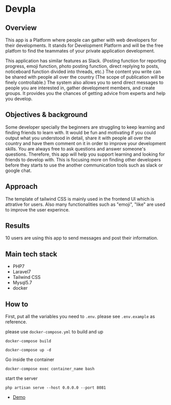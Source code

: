 # Devpla

## Overview
This app is a Platform where people can gather with web developers for their developments. It stands for Development Platform and will be the free platfom to find the teammates of your private application development.

This application has similar features as Slack. (Posting function for reporting progress, emoji function, photo posting function, direct replying to posts, noticeboard function divided into threads, etc.) The content you write can be shared with people all over the country (The scope of publication will be finely controllable.) The system also allows you to send direct messages to people you are interested in, gather development members, and create groups. It provides you the chances of getting advice from experts and help you develop.

## Objectives & background
Some developer specially the beginners are struggling to keep learning and finding friends to learn with. It would be fun and motivating if you could output what you understood in detail, share it with people all over the country and have them comment on it in order to improve your development skills. You are always free to ask questions and answer someone's questions.
Therefore, this app will help you support learning and looking for friends to develop with. This is focusing more on finding other developers before they starts to use the another communication tools such as slack or google chat.



## Approach
The template of tailwind CSS is mainly used in the frontend UI which is attrative for users. Also many functionalities such as "emoji", "like" are used to improve the user experince.


## Results
10 users are using this app to send messages and post their information.


 

## Main tech stack
- PHP7
- Laravel7
- Tailwind CSS
- Mysql5.7
- docker

## How to

First, put all the variables you need to `.env`. please see `.env.example` as reference.

please use `docker-compose.yml` to build and up
```
docker-compose build
```
```
docker-compose up -d
```

Go inside the container
```
docker-compose exec container_name bash
```

start the server
```
php artisan serve --host 0.0.0.0 --port 8081
```


- [Demo](https://drive.google.com/file/d/1DfsYpXHsUe7FeqGO3jMaR6T-JN7IrCk_/view?usp=sharing)
